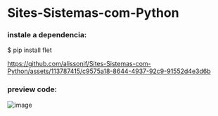 # Sites-Sistemas-com-Python

### instale a dependencia:
$ pip install flet

https://github.com/alissonif/Sites-Sistemas-com-Python/assets/113787415/c9575a18-8644-4937-92c9-91552d4e3d6b

### preview code:

![image](https://github.com/alissonif/Sites-Sistemas-com-Python/assets/113787415/f9ae0cac-0cc0-4637-ae7f-29ff15361cf3)
